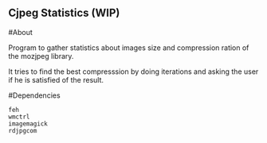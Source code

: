 Cjpeg Statistics (WIP)
----------------------


#About

Program to gather statistics about images size and compression ration of the
mozjpeg library.

It tries to find the best compresssion by doing iterations and asking the user
if he is satisfied of the result.


#Dependencies

```
feh
wmctrl
imagemagick
rdjpgcom
```
